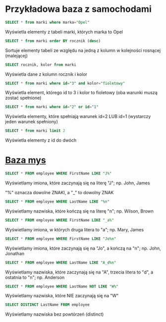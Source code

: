 # Przykładowa baza z samochodami

```sql
SELECT * from marki where marka="Opel"
```
Wyświetla elementy z tabeli marki, których marka to Opel

```sql
SELECT * from marki order BY rocznik (desc)
```
Sortuje elementy tabeli ze względu na jedną z kolumn w kolejności rosnącej (malejącej)

```sql
SELECT rocznik, kolor from marki
```
Wyświetla dane z kolumn rocznik i kolor

```sql
SELECT * from marki where id="3" and kolor="fioletowy"
```
Wyświetla element, którego id to 3 i kolor to fioletowy (oba warunki muszą zostać spełnione)

```sql
SELECT * from marki where id="2" or id="1"
```
Wyświetla elementy, które spełniają warunek id=2 LUB id=1 (wystarczy jeden warunek spełniony)

```sql
SELECT * from marki limit 2
```
Wyświetla elementy z id do dwóch
# [Baza mys](https://github.com/62koen/notatki/blob/v4/content/Bazy%20danych%20(Praktyczne)/mys.sql)

```sql
SELECT * FROM employee WHERE FirstName LIKE "J%"
```
Wyświetlamy imiona, które zaczynają się na literę "J"; np. John, James

"%" oznacza dowolne ZNAKI, a "_" to dowolny ZNAK

```sql
SELECT * FROM employee WHERE LastName LIKE "%n"
```
Wyświetlamy nazwiska, które kończą się na literę "n"; np. Wilson, Brown

```sql
SELECT * FROM employee WHERE FirstName LIKE "_a%"
```
Wyświetlamy imiona, w których druga litera to "a"; np. Mary, James

```sql
SELECT * FROM employee WHERE FirstName LIKE "Jo%n"
```
Wyświetlamy imiona, które zaczynają się na "Jo", a kończą na "n"; np. John, Jonathan

```sql
SELECT * FROM employee WHERE LastName LIKE "A_d%n"
```
Wyświetlamy nazwiska, które zaczynają się na "A", trzecia litera to "d", a ostatnia to "n"; np. Anderson

```sql
SELECT * FROM employee WHERE LastName NOT LIKE "W%"
```
Wyświetlamy nazwiska, które NIE zaczynają się na "W"

```sql
SELECT DISTINCT LastName FROM employee
```
Wyświetlamy nazwiska bez powtórzeń (distinct)